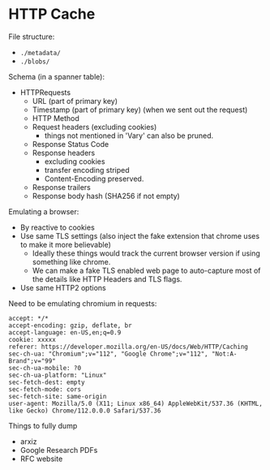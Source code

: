 # HTTP Cache

File structure:

- `./metadata/`
- `./blobs/`



Schema (in a spanner table):

- HTTPRequests
    - URL (part of primary key)
    - Timestamp (part of primary key) (when we sent out the request)
    - HTTP Method
    - Request headers (excluding cookies)
        - things not mentioned in 'Vary' can also be pruned.
    - Response Status Code
    - Response headers
        - excluding cookies
        - transfer encoding striped
        - Content-Encoding preserved.
    - Response trailers
    - Response body hash (SHA256 if not empty)


Emulating a browser:
- By reactive to cookies
- Use same TLS settings (also inject the fake extension that chrome uses to make it more believable)
    - Ideally these things would track the current browser version if using something like chrome.
    - We can make a fake TLS enabled web page to auto-capture most of the details like HTTP Headers and TLS flags.
- Use same HTTP2 options

Need to be emulating chromium in requests:

```
accept: */*
accept-encoding: gzip, deflate, br
accept-language: en-US,en;q=0.9
cookie: xxxxx
referer: https://developer.mozilla.org/en-US/docs/Web/HTTP/Caching
sec-ch-ua: "Chromium";v="112", "Google Chrome";v="112", "Not:A-Brand";v="99"
sec-ch-ua-mobile: ?0
sec-ch-ua-platform: "Linux"
sec-fetch-dest: empty
sec-fetch-mode: cors
sec-fetch-site: same-origin
user-agent: Mozilla/5.0 (X11; Linux x86_64) AppleWebKit/537.36 (KHTML, like Gecko) Chrome/112.0.0.0 Safari/537.36
```

Things to fully dump

- arxiz
- Google Research PDFs
- RFC website